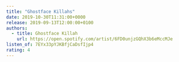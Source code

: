 ```yaml
---
title: "Ghostface Killahs"
date: 2019-10-30T11:31:00+0000
release: 2019-09-13T12:00:00+0100
authors:
  - title: Ghostface Killah
    url: https://open.spotify.com/artist/6FD0unjzGQhX3b6eMccMJe
listen_of: 7EYx33pYJKBfjCaDsfIjp4
rating: 4
---
```

